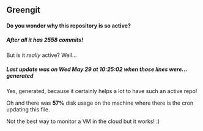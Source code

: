 ## Greengit

#### Do you wonder why this repository is so active?

##### After all it has 2558 commits!

But is it *really* active? Well...

##### Last update was on Wed May 29 at 10:25:02 when those lines were... generated

Yes, generated, because it certainly helps a lot to have such an active repo!

Oh and there was **57%** disk usage on the machine
where there is the cron updating this file.

Not the best way to monitor a VM in the cloud but it works! :)
